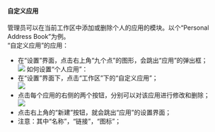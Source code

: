 #### 自定义应用
管理员可以在当前工作区中添加或删除个人的应用的模块。以个“Personal Address Book”为例。<br>
“自定义应用”的应用：
- 在“设置”界面，点击右上角“九个点”的图形，会跳出“应用”的弹出框；<br>
![](images/应用1.png)
如何设置“个人应用”：<br>
- 在“设置”界面下，点击“工作区”下的“自定义应用”；<br>
![](images/应用2.png)
- 点击每个应用的右侧的两个按钮，分别可以对该应用进行修改和删除；<br>
![](images/应用3.png)
- 点击右上角的“新建”按钮，就会跳出“应用”的设置界面；
- 注意：其中“名称”，“链接”，“图标”；
